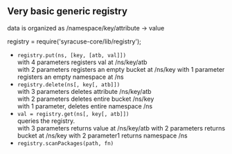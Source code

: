 
## Very basic generic registry

data is organized as /namespace/key/attribute -> value

registry = require('syracuse-core/lib/registry');

* `registry.put(ns, [key, [atb, val]])`  
  with 4 parameters registers val at /ns/key/atb  
  with 2 parameters registers an empty bucket at /ns/key 
  with 1 parameter registers an empty namespace at /ns  
* `registry.delete(ns[, key[, atb]])`  
  with 3 parameters deletes attribute /ns/key/atb  
  with 2 parameters deletes entire bucket /ns/key  
  with 1 parameter, deletes entire namespace /ns  
* `val = registry.get(ns[, key[, atb]])`  
  queries the registry.  
  with 3 parameters returns value at /ns/key/atb
  with 2 parameters returns bucket at /ns/key
  with 2 parameter1 returns namespace /ns
* `registry.scanPackages(path, fn)`  

